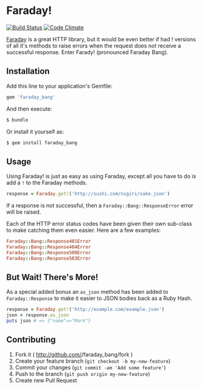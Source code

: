 # Faraday!
[![Build Status](https://travis-ci.org/markbates/faraday_bang.png)](https://travis-ci.org/markbates/faraday_bang) [![Code Climate](https://codeclimate.com/github/markbates/faraday_bang.png)](https://codeclimate.com/github/markbates/faraday_bang)

[Faraday](https://github.com/lostisland/faraday) is a great HTTP library, but it would be even better if had ! versions of all it's methods to raise errors when the request does not receive a successful response. Enter Farady! (pronounced Faraday Bang).

## Installation

Add this line to your application's Gemfile:

```ruby
gem 'faraday_bang'
```

And then execute:

```bash
$ bundle
```

Or install it yourself as:

```bash
$ gem install faraday_bang
```

## Usage

Using Faraday! is just as easy as using Faraday, except all you have to do is add a `!` to the Faraday methods.

```ruby
response = Faraday.get!('http://sushi.com/nigiri/sake.json')
```

If a response is not successful, then a `Faraday::Bang::ResponseError` error will be raised.

Each of the HTTP error status codes have been given their own sub-class to make catching them even easier. Here are a few examples:

```ruby
Faraday::Bang::Response401Error
Faraday::Bang::Response404Error
Faraday::Bang::Response500Error
Faraday::Bang::Response503Error
```

## But Wait! There's More!

As a special added bonus an `as_json` method has been added to `Faraday::Response` to make it easier to JSON bodies back as a Ruby Hash.

```ruby
response = Faraday.get!('http://example.com/example.json')
json = response.as_json
puts json # => {"name"=>"Mark"}
```

## Contributing

1. Fork it ( http://github.com/<my-github-username>/faraday_bang/fork )
2. Create your feature branch (`git checkout -b my-new-feature`)
3. Commit your changes (`git commit -am 'Add some feature'`)
4. Push to the branch (`git push origin my-new-feature`)
5. Create new Pull Request

